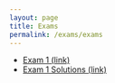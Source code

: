 ```yaml
---
layout: page
title: Exams
permalink: /exams/exams
---
```


* <a target="_parent" href="exam1.pdf">Exam 1 (link)</a>
* <a target="_parent" href="exam1-soln.pdf">Exam 1 Solutions (link)</a>



